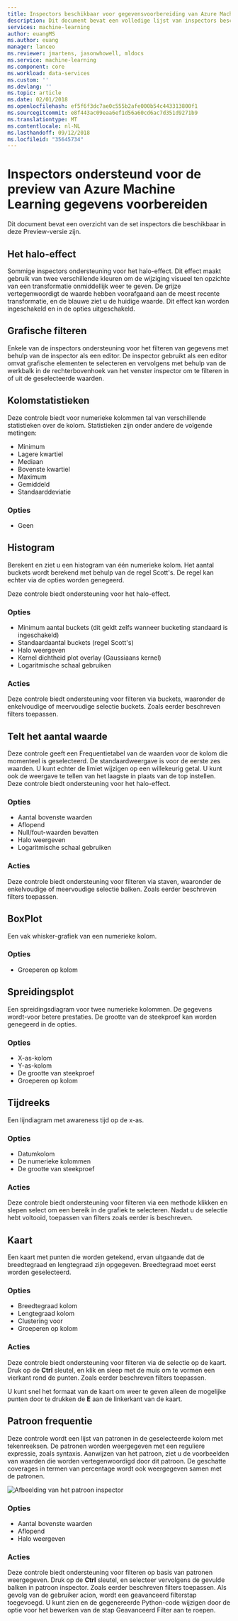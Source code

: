 ```yaml
---
title: Inspectors beschikbaar voor gegevensvoorbereiding van Azure Machine Learning ondersteund | Microsoft Docs
description: Dit document bevat een volledige lijst van inspectors beschikbaar voor gegevensvoorbereiding van Azure Machine Learning
services: machine-learning
author: euangMS
ms.author: euang
manager: lanceo
ms.reviewer: jmartens, jasonwhowell, mldocs
ms.service: machine-learning
ms.component: core
ms.workload: data-services
ms.custom: ''
ms.devlang: ''
ms.topic: article
ms.date: 02/01/2018
ms.openlocfilehash: ef5f6f3dc7ae0c555b2afe000b54c443313800f1
ms.sourcegitcommit: e8f443ac09eaa6ef1d56a60cd6ac7d351d9271b9
ms.translationtype: MT
ms.contentlocale: nl-NL
ms.lasthandoff: 09/12/2018
ms.locfileid: "35645734"
---
```

# <a name="supported-inspectors-for-the-azure-machine-learning-data-preparation-preview"></a>Inspectors ondersteund voor de preview van Azure Machine Learning gegevens voorbereiden
Dit document bevat een overzicht van de set inspectors die beschikbaar in deze Preview-versie zijn.

## <a name="the-halo-effect"></a>Het halo-effect 
Sommige inspectors ondersteuning voor het halo-effect. Dit effect maakt gebruik van twee verschillende kleuren om de wijziging visueel ten opzichte van een transformatie onmiddellijk weer te geven. De grijze vertegenwoordigt de waarde hebben voorafgaand aan de meest recente transformatie, en de blauwe ziet u de huidige waarde. Dit effect kan worden ingeschakeld en in de opties uitgeschakeld.

## <a name="graphical-filtering"></a>Grafische filteren 
Enkele van de inspectors ondersteuning voor het filteren van gegevens met behulp van de inspector als een editor. De inspector gebruikt als een editor omvat grafische elementen te selecteren en vervolgens met behulp van de werkbalk in de rechterbovenhoek van het venster inspector om te filteren in of uit de geselecteerde waarden. 

## <a name="column-statistics"></a>Kolomstatistieken
Deze controle biedt voor numerieke kolommen tal van verschillende statistieken over de kolom. Statistieken zijn onder andere de volgende metingen: 
- Minimum
- Lagere kwartiel
- Mediaan
- Bovenste kwartiel
- Maximum
- Gemiddeld
- Standaarddeviatie


### <a name="options"></a>Opties 
- Geen

## <a name="histogram"></a>Histogram 
Berekent en ziet u een histogram van één numerieke kolom. Het aantal buckets wordt berekend met behulp van de regel Scott's. De regel kan echter via de opties worden genegeerd.

Deze controle biedt ondersteuning voor het halo-effect.


### <a name="options"></a>Opties
- Minimum aantal buckets (dit geldt zelfs wanneer bucketing standaard is ingeschakeld)
- Standaardaantal buckets (regel Scott's) 
- Halo weergeven
- Kernel dichtheid plot overlay (Gaussiaans kernel) 
- Logaritmische schaal gebruiken


### <a name="actions"></a>Acties
Deze controle biedt ondersteuning voor filteren via buckets, waaronder de enkelvoudige of meervoudige selectie buckets. Zoals eerder beschreven filters toepassen.

## <a name="value-counts"></a>Telt het aantal waarde
Deze controle geeft een Frequentietabel van de waarden voor de kolom die momenteel is geselecteerd. De standaardweergave is voor de eerste zes waarden. U kunt echter de limiet wijzigen op een willekeurig getal. U kunt ook de weergave te tellen van het laagste in plaats van de top instellen. Deze controle biedt ondersteuning voor het halo-effect.

### <a name="options"></a>Opties 
- Aantal bovenste waarden
- Aflopend
- Null/fout-waarden bevatten
- Halo weergeven
- Logaritmische schaal gebruiken


### <a name="actions"></a>Acties 
Deze controle biedt ondersteuning voor filteren via staven, waaronder de enkelvoudige of meervoudige selectie balken. Zoals eerder beschreven filters toepassen.

## <a name="box-plot"></a>BoxPlot 
Een vak whisker-grafiek van een numerieke kolom.

### <a name="options"></a>Opties 
- Groeperen op kolom

## <a name="scatter-plot"></a>Spreidingsplot
Een spreidingsdiagram voor twee numerieke kolommen. De gegevens wordt-voor betere prestaties. De grootte van de steekproef kan worden genegeerd in de opties.

### <a name="options"></a>Opties  
- X-as-kolom
- Y-as-kolom
- De grootte van steekproef
- Groeperen op kolom


## <a name="time-series"></a>Tijdreeks
Een lijndiagram met awareness tijd op de x-as.

### <a name="options"></a>Opties
- Datumkolom
- De numerieke kolommen
- De grootte van steekproef


### <a name="actions"></a>Acties
Deze controle biedt ondersteuning voor filteren via een methode klikken en slepen select om een bereik in de grafiek te selecteren. Nadat u de selectie hebt voltooid, toepassen van filters zoals eerder is beschreven.


## <a name="map"></a>Kaart 
Een kaart met punten die worden getekend, ervan uitgaande dat de breedtegraad en lengtegraad zijn opgegeven. Breedtegraad moet eerst worden geselecteerd.

### <a name="options"></a>Opties
- Breedtegraad kolom
- Lengtegraad kolom
- Clustering voor
- Groeperen op kolom


### <a name="actions"></a>Acties
Deze controle biedt ondersteuning voor filteren via de selectie op de kaart. Druk op de **Ctrl** sleutel, en klik en sleep met de muis om te vormen een vierkant rond de punten. Zoals eerder beschreven filters toepassen.

U kunt snel het formaat van de kaart om weer te geven alleen de mogelijke punten door te drukken de **E** aan de linkerkant van de kaart.


## <a name="pattern-frequency"></a>Patroon frequentie 

Deze controle wordt een lijst van patronen in de geselecteerde kolom met tekenreeksen. De patronen worden weergegeven met een reguliere expressie, zoals syntaxis. Aanwijzen van het patroon, ziet u de voorbeelden van waarden die worden vertegenwoordigd door dit patroon. De geschatte coverages in termen van percentage wordt ook weergegeven samen met de patronen.

![Afbeelding van het patroon inspector](media/data-prep-appendix4-supported-inspectors/PatternInspectorProductNumber.png)

### <a name="options"></a>Opties
- Aantal bovenste waarden
- Aflopend
- Halo weergeven

### <a name="actions"></a>Acties
Deze controle biedt ondersteuning voor filteren op basis van patronen weergegeven. Druk op de **Ctrl** sleutel, en selecteer vervolgens de gevulde balken in patroon inspector. Zoals eerder beschreven filters toepassen. Als gevolg van de gebruiker acion, wordt een geavanceerd filterstap toegevoegd. U kunt zien en de gegenereerde Python-code wijzigen door de optie voor het bewerken van de stap Geavanceerd Filter aan te roepen.
